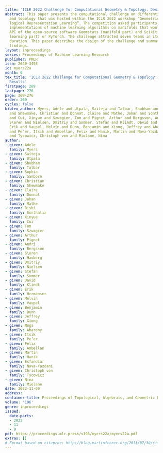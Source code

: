```yaml
---
title: 'ICLR 2022 Challenge for Computational Geometry & Topology: Design and Results'
abstract: This paper presents the computational challenge on differential geometry
  and topology that was hosted within the ICLR 2022 workshop “Geometric and Topo-
  logical Representation Learning”. The competition asked participants to provide
  implementations of machine learning algorithms on manifolds that would respect the
  API of the open-source software Geomstats (manifold part) and Scikit-Learn (machine
  learning part) or PyTorch. The challenge attracted seven teams in its two month
  duration. This paper describes the design of the challenge and summarizes its main
  findings.
layout: inproceedings
series: Proceedings of Machine Learning Research
publisher: PMLR
issn: 2640-3498
id: myers22a
month: 0
tex_title: 'ICLR 2022 Challenge for Computational Geometry & Topology: Design and
  Results'
firstpage: 269
lastpage: 276
page: 269-276
order: 269
cycles: false
bibtex_author: Myers, Adele and Utpala, Saiteja and Talbar, Shubham and Sanborn, Sophia
  and Shewmake, Christian and Donnat, Claire and Mathe, Johan and Sonthalia, Rishi
  and Cui, Xinyue and Szwagier, Tom and Pignet, Arthur and Bergsson, Andri and Hauberg,
  S\oren and Nielsen, Dmitriy and Sommer, Stefan and Klindt, David and Hermansen,
  Erik and Vaupel, Melvin and Dunn, Benjamin and Xiong, Jeffrey and Aharony, Noga
  and Pe'er, Itsik and Ambellan, Felix and Hanik, Martin and Nava-Yazdani, Esfandiar
  and Tycowicz, Christoph von and Miolane, Nina
author:
- given: Adele
  family: Myers
- given: Saiteja
  family: Utpala
- given: Shubham
  family: Talbar
- given: Sophia
  family: Sanborn
- given: Christian
  family: Shewmake
- given: Claire
  family: Donnat
- given: Johan
  family: Mathe
- given: Rishi
  family: Sonthalia
- given: Xinyue
  family: Cui
- given: Tom
  family: Szwagier
- given: Arthur
  family: Pignet
- given: Andri
  family: Bergsson
- given: S\oren
  family: Hauberg
- given: Dmitriy
  family: Nielsen
- given: Stefan
  family: Sommer
- given: David
  family: Klindt
- given: Erik
  family: Hermansen
- given: Melvin
  family: Vaupel
- given: Benjamin
  family: Dunn
- given: Jeffrey
  family: Xiong
- given: Noga
  family: Aharony
- given: Itsik
  family: Pe’er
- given: Felix
  family: Ambellan
- given: Martin
  family: Hanik
- given: Esfandiar
  family: Nava-Yazdani
- given: Christoph von
  family: Tycowicz
- given: Nina
  family: Miolane
date: 2022-11-09
address:
container-title: Proceedings of Topological, Algebraic, and Geometric Learning 2022
volume: '196'
genre: inproceedings
issued:
  date-parts:
  - 2022
  - 11
  - 9
pdf: https://proceedings.mlr.press/v196/myers22a/myers22a.pdf
extras: []
# Format based on citeproc: http://blog.martinfenner.org/2013/07/30/citeproc-yaml-for-bibliographies/
---
```

